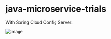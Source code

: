 # java-microservice-trials


With Spring Cloud Config Server:

![image](https://github.com/fatihmaskaraoglu/java-microservice-trials/assets/8976615/23c8b8f0-9dc2-42bc-b89b-0b30d63956c0)

